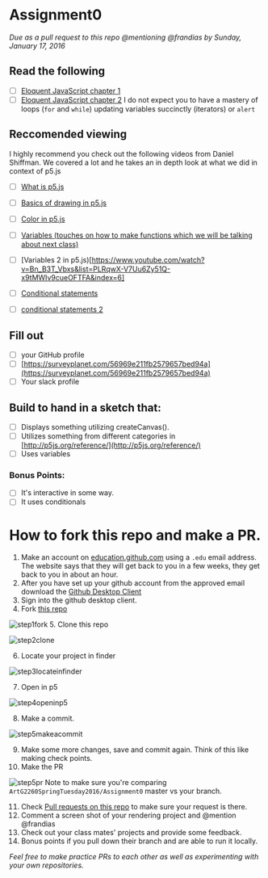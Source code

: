 # Assignment0
*Due as a pull request to this repo @mentioning @frandias by Sunday, January 17, 2016*

## Read the following
- [ ] [Eloquent JavaScript chapter 1](http://eloquentjavascript.net/01_values.html)
- [ ] [Eloquent JavaScript chapter 2](http://eloquentjavascript.net/02_program_structure.html) I do not expect you to have a mastery of loops (`for` and `while`) updating variables succinctly (iterators) or `alert`

## Reccomended viewing
I highly recommend you check out the following videos from Daniel Shiffman. We covered a lot and he takes an in depth look at what we did in context of p5.js
- [ ] [What is p5.js](https://www.youtube.com/watch?v=8j0UDiN7my4&index=1&list=PLRqwX-V7Uu6Zy51Q-x9tMWIv9cueOFTFA)
- [ ] [Basics of drawing in p5.js](https://www.youtube.com/watch?v=D1ELEeIs0j8&index=2&list=PLRqwX-V7Uu6Zy51Q-x9tMWIv9cueOFTFA)
- [ ] [Color in p5.js](https://www.youtube.com/watch?v=9mucjcrhFcM&index=3&list=PLRqwX-V7Uu6Zy51Q-x9tMWIv9cueOFTFA)
- [ ] [Variables (touches on how to make functions which we will be talking about next class)]( https://www.youtube.com/watch?v=RnS0YNuLfQQ&list=PLRqwX-V7Uu6Zy51Q-x9tMWIv9cueOFTFA&index=5)
- [ ] [Variables 2 in p5.js)[https://www.youtube.com/watch?v=Bn_B3T_Vbxs&list=PLRqwX-V7Uu6Zy51Q-x9tMWIv9cueOFTFA&index=6]
- [ ] [Conditional statements](https://www.youtube.com/watch?v=1Osb_iGDdjk&list=PLRqwX-V7Uu6Zy51Q-x9tMWIv9cueOFTFA&index=10)
- [ ] [conditional statements 2](https://www.youtube.com/watch?v=r2S7j54I68c&list=PLRqwX-V7Uu6Zy51Q-x9tMWIv9cueOFTFA&index=12)


## Fill out 
- [ ] your GitHub profile
- [ ] [https://surveyplanet.com/56969e211fb2579657bed94a](https://surveyplanet.com/56969e211fb2579657bed94a)
- [ ] Your slack profile

## Build to hand in a sketch that:
- [ ] Displays something utilizing createCanvas().
- [ ] Utilizes something from different categories in [http://p5js.org/reference/](http://p5js.org/reference/)
- [ ] Uses variables
 
### Bonus Points:
- [ ] It's interactive in some way.
- [ ] It uses conditionals

# How to fork this repo and make a PR.
1. Make an account on [education.github.com](http://www.education.github.com) using a `.edu` email address. The website says that they will get back to you in a few weeks, they get back to you in about an hour.
2. After you have set up your github account from the approved email download the [Github Desktop Client](https://desktop.github.com/)
3. Sign into the github desktop client.
4. Fork [this repo](https://github.com/ArtG2260SpringTuesday2016/Assignment0)

![step1fork](https://cloud.githubusercontent.com/assets/557952/12345196/849026a0-bb13-11e5-9f2a-368677e2b9f9.gif)
5. Clone this repo

![step2clone](https://cloud.githubusercontent.com/assets/557952/12345207/acba9c78-bb13-11e5-8a6b-a08c3fe764b0.gif)

6. Locate your project in finder

![step3locateinfinder](https://cloud.githubusercontent.com/assets/557952/12345211/c3f72de8-bb13-11e5-8812-7c6d2dd63a6d.gif)

7. Open in p5

![step4openinp5](https://cloud.githubusercontent.com/assets/557952/12345225/fedd2610-bb13-11e5-89fe-30abed80e20b.gif)


8. Make a commit.

![step5makeacommit](https://cloud.githubusercontent.com/assets/557952/12345219/e3ad0d6a-bb13-11e5-9bd9-24b11fb66fc1.gif)

9. Make some more changes, save and commit again. Think of this like making check points.
10. Make the PR

![step5pr](https://cloud.githubusercontent.com/assets/557952/12345239/19cbfc76-bb14-11e5-8452-9629e53064cf.gif)
Note to make sure you're comparing `ArtG2260SpringTuesday2016/Assignment0` master vs your branch.

11. Check [Pull requests on this repo](https://github.com/ArtG2260SpringTuesday2016/Assignment0/pulls) to make sure your request is there.
12. Comment a screen shot of your rendering project and @mention @frandias
13. Check out your class mates' projects and provide some feedback.
14. Bonus points if you pull down their branch and are able to run it locally.

*Feel free to make practice PRs to each other as well as experimenting with your own repositories.*

